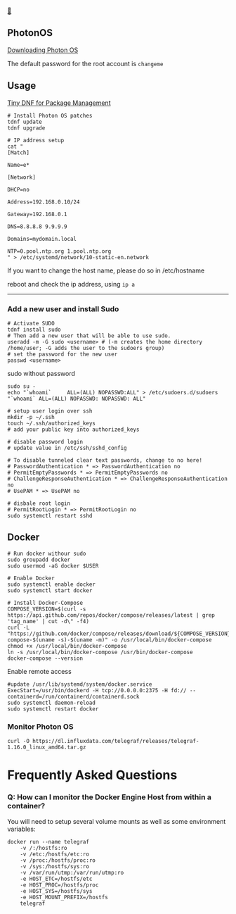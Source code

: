 [:house_with_garden:](../../index.md)

PhotonOS
-



[Downloading Photon OS](https://github.com/vmware/photon/wiki/Downloading-Photon-OS)

The default password for the root account is `changeme`

## Usage
[Tiny DNF for Package Management](https://github.com/vmware/tdnf/wiki)

```
# Install Photon OS patches
tdnf update
tdnf upgrade
```

```
# IP address setup
cat "
[Match]

Name=e*

[Network]

DHCP=no

Address=192.168.0.10/24

Gateway=192.168.0.1

DNS=8.8.8.8 9.9.9.9

Domains=mydomain.local

NTP=0.pool.ntp.org 1.pool.ntp.org
" > /etc/systemd/network/10-static-en.network
```
If you want to change the host name, please do so in /etc/hostname

reboot and check the ip address, using `ip a`

---
### Add a new user and install Sudo

```
# Activate SUDO
tdnf install sudo
# Then add a new user that will be able to use sudo.
useradd -m -G sudo <username> # (-m creates the home directory /home/user; -G adds the user to the sudoers group)
# set the password for the new user
passwd <username>
```
sudo without password
```shell
sudo su -
echo "`whoami`     ALL=(ALL) NOPASSWD:ALL" > /etc/sudoers.d/sudoers
"`whoami` ALL=(ALL) NOPASSWD: NOPASSWD: ALL"
```

```
# setup user login over ssh
mkdir -p ~/.ssh
touch ~/.ssh/authorized_keys
# add your public key into authorized_keys 

# disable password login
# update value in /etc/ssh/sshd_config

# To disable tunneled clear text passwords, change to no here!
# PasswordAuthentication * => PasswordAuthentication no
# PermitEmptyPasswords * => PermitEmptyPasswords no
# ChallengeResponseAuthentication * => ChallengeResponseAuthentication no
# UsePAM * => UsePAM no

# disbale root login
# PermitRootLogin * => PermitRootLogin no
sudo systemctl restart sshd
```

## Docker
```
# Run docker withour sudo
sudo groupadd docker
sudo usermod -aG docker $USER

# Enable Docker
sudo systemctl enable docker
sudo systemctl start docker

# Install Docker-Compose
COMPOSE_VERSION=$(curl -s https://api.github.com/repos/docker/compose/releases/latest | grep 'tag_name' | cut -d\" -f4)
curl -L "https://github.com/docker/compose/releases/download/${COMPOSE_VERSION}/docker-compose-$(uname -s)-$(uname -m)" -o /usr/local/bin/docker-compose
chmod +x /usr/local/bin/docker-compose
ln -s /usr/local/bin/docker-compose /usr/bin/docker-compose
docker-compose --version

```

Enable remote access
```shell
#update /usr/lib/systemd/system/docker.service
ExecStart=/usr/bin/dockerd -H tcp://0.0.0.0:2375 -H fd:// --containerd=/run/containerd/containerd.sock
sudo systemctl daemon-reload
sudo systemctl restart docker
```

### Monitor Photon OS
```
curl -O https://dl.influxdata.com/telegraf/releases/telegraf-1.16.0_linux_amd64.tar.gz

```

# Frequently Asked Questions

### Q: How can I monitor the Docker Engine Host from within a container?

You will need to setup several volume mounts as well as some environment
variables:
```
docker run --name telegraf
	-v /:/hostfs:ro
	-v /etc:/hostfs/etc:ro
	-v /proc:/hostfs/proc:ro
	-v /sys:/hostfs/sys:ro
	-v /var/run/utmp:/var/run/utmp:ro
	-e HOST_ETC=/hostfs/etc
	-e HOST_PROC=/hostfs/proc
	-e HOST_SYS=/hostfs/sys
	-e HOST_MOUNT_PREFIX=/hostfs
	telegraf
```